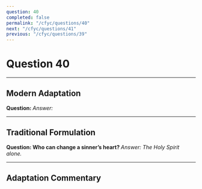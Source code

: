 ```yaml
---
question: 40
completed: false
permalink: "/cfyc/questions/40"
next: "/cfyc/questions/41"
previous: "/cfyc/questions/39"
---
```

# Question 40
---
## Modern Adaptation
<strong>
    Question:
</strong>

<em>
    Answer:
</em>

---
## Traditional Formulation
<strong>
    Question: Who can change a sinner’s heart?
</strong>

<em>
    Answer: The Holy Spirit alone.
</em>

---
## Adaptation Commentary
